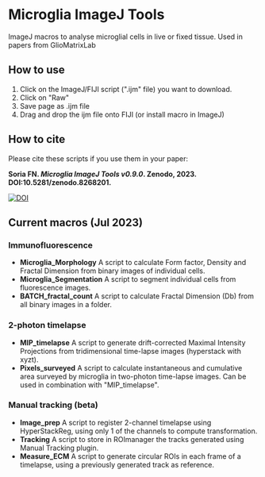 # Microglia ImageJ Tools
ImageJ macros to analyse microglial cells in live or fixed tissue. Used in papers from GlioMatrixLab


## How to use
1. Click on the ImageJ/FIJI script (".ijm" file) you want to download.
2. Click on "Raw"
3. Save page as .ijm file
4. Drag and drop the ijm file onto FIJI (or install macro in ImageJ)

## How to cite
Please cite these scripts if you use them in your paper:

**Soria FN. *Microglia ImageJ Tools v0.9.0*. Zenodo, 2023. DOI:10.5281/zenodo.8268201.**

[![DOI](https://zenodo.org/badge/341842086.svg)](https://zenodo.org/badge/latestdoi/341842086)

## Current macros (Jul 2023)
### Immunofluorescence
- **Microglia_Morphology**  A script to calculate Form factor, Density and Fractal Dimension from binary images of individual cells.
- **Microglia_Segmentation**  A script to segment individual cells from fluorescence images.
- **BATCH_fractal_count**  A script to calculate Fractal Dimension (Db) from all binary images in a folder.
### 2-photon timelapse
- **MIP_timelapse**  A script to generate drift-corrected Maximal Intensity Projections from tridimensional time-lapse images (hyperstack with xyzt).
- **Pixels_surveyed**  A script to calculate instantaneous and cumulative area surveyed by microglia in two-photon time-lapse images. Can be used in combination with "MIP_timelapse".
### Manual tracking (beta)
- **Image_prep**  A script to register 2-channel timelapse using HyperStackReg, using only 1 of the channels to compute transformation.
- **Tracking**  A script to store in ROImanager the tracks generated using Manual Tracking plugin.
- **Measure_ECM**  A script to generate circular ROIs in each frame of a timelapse, using a previously generated track as reference.
